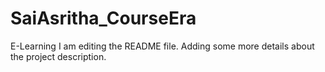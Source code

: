 # SaiAsritha_CourseEra
E-Learning
I am editing the README file. Adding some more details about the project description.
